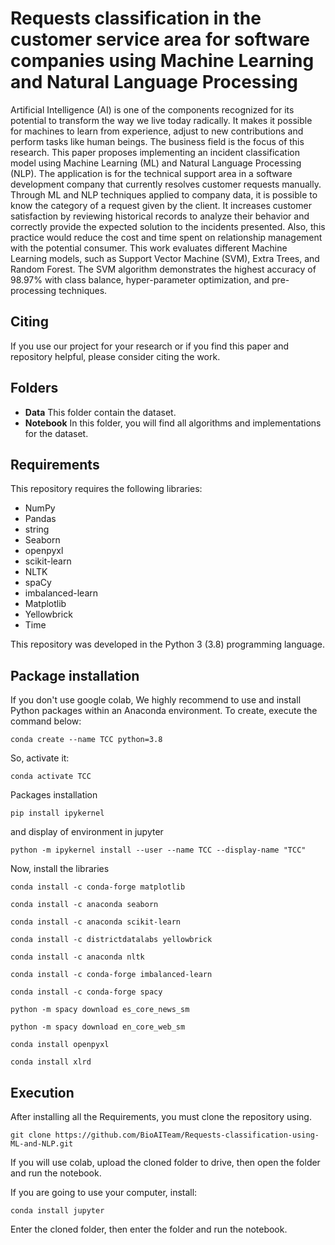 # Requests classification in the customer service area for software companies using Machine Learning and Natural Language Processing
Artificial Intelligence (AI) is one of the components recognized for its potential to transform the way we live today radically. It makes it possible for machines to learn from experience, adjust to new contributions and perform tasks like human beings. The business field is the focus of this research. This paper proposes implementing an incident classification model using Machine Learning (ML) and Natural Language Processing (NLP). The application is for the technical support area in a software development company that currently resolves customer requests manually. Through ML and NLP techniques applied to company data, it is possible to know the category of a request given by the client. It increases customer satisfaction by reviewing historical records to analyze their behavior and correctly provide the expected solution to the incidents presented. Also, this practice would reduce the cost and time spent on relationship management with the potential consumer. This work evaluates different Machine Learning models, such as Support Vector Machine (SVM), Extra Trees, and Random Forest. The SVM algorithm demonstrates the highest accuracy of 98.97% with class balance, hyper-parameter optimization, and pre-processing techniques.

## Citing

If you use our project for your research or if you find this paper and repository helpful, please consider citing the work.

## Folders

- **Data** This folder contain the dataset.
- **Notebook** In this folder, you will find all algorithms and implementations for the dataset. 

## Requirements
This repository requires the following libraries:

- NumPy
- Pandas
- string
- Seaborn
- openpyxl
- scikit-learn
- NLTK
- spaCy
- imbalanced-learn
- Matplotlib
- Yellowbrick
- Time

This repository was developed in the Python 3 (3.8) programming language.

## Package installation

If you don't use google colab, We highly recommend to use and install Python packages within an Anaconda environment. To create, execute the command below:
```
conda create --name TCC python=3.8
```
So, activate it:
```
conda activate TCC
```
Packages installation
```
pip install ipykernel
```
and display of environment in jupyter
```
python -m ipykernel install --user --name TCC --display-name "TCC"
```
Now, install the libraries
```
conda install -c conda-forge matplotlib
```
```
conda install -c anaconda seaborn
```
```
conda install -c anaconda scikit-learn
```
```
conda install -c districtdatalabs yellowbrick
```
```
conda install -c anaconda nltk
```
```
conda install -c conda-forge imbalanced-learn
```
```
conda install -c conda-forge spacy
```
```
python -m spacy download es_core_news_sm
```
```
python -m spacy download en_core_web_sm
```
```
conda install openpyxl
```
```
conda install xlrd
```

## Execution
After installing all the Requirements, you must clone the repository using.
```
git clone https://github.com/BioAITeam/Requests-classification-using-ML-and-NLP.git
```
If you will use colab, upload the cloned folder to drive, then open the folder and run the notebook.

If you are going to use your computer, install:
```
conda install jupyter 
```
Enter the cloned folder, then enter the folder and run the notebook.

